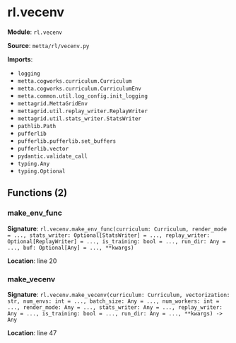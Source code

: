 # rl.vecenv

**Module**: `rl.vecenv`

**Source**: `metta/rl/vecenv.py`

**Imports**:
- `logging`
- `metta.cogworks.curriculum.Curriculum`
- `metta.cogworks.curriculum.CurriculumEnv`
- `metta.common.util.log_config.init_logging`
- `mettagrid.MettaGridEnv`
- `mettagrid.util.replay_writer.ReplayWriter`
- `mettagrid.util.stats_writer.StatsWriter`
- `pathlib.Path`
- `pufferlib`
- `pufferlib.pufferlib.set_buffers`
- `pufferlib.vector`
- `pydantic.validate_call`
- `typing.Any`
- `typing.Optional`

## Functions (2)

### make_env_func

**Signature**: `rl.vecenv.make_env_func(curriculum: Curriculum, render_mode = ..., stats_writer: Optional[StatsWriter] = ..., replay_writer: Optional[ReplayWriter] = ..., is_training: bool = ..., run_dir: Any = ..., buf: Optional[Any] = ..., **kwargs)`

**Location**: line 20

### make_vecenv

**Signature**: `rl.vecenv.make_vecenv(curriculum: Curriculum, vectorization: str, num_envs: int = ..., batch_size: Any = ..., num_workers: int = ..., render_mode: Any = ..., stats_writer: Any = ..., replay_writer: Any = ..., is_training: bool = ..., run_dir: Any = ..., **kwargs) -> Any`

**Location**: line 47

